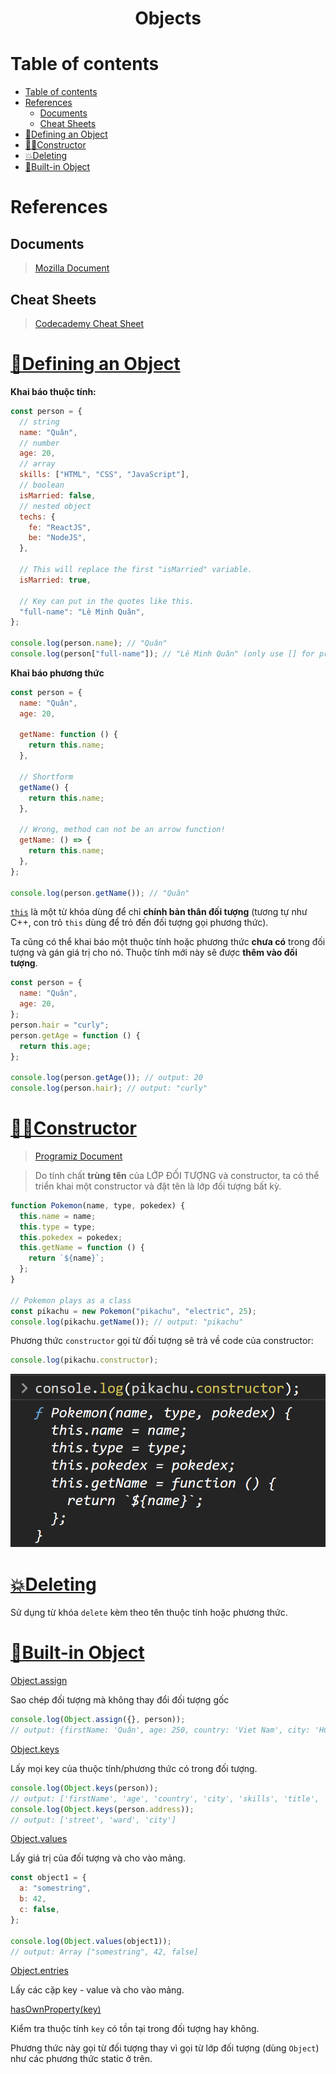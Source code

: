 <link rel='stylesheet' href='../../main.css'>

<div class="title">
    <center><h1 class="bigtitle">Objects</h1></center>
</div>

# Table of contents

- [Table of contents](#table-of-contents)
- [References](#references)
  - [Documents](#documents)
  - [Cheat Sheets](#cheat-sheets)
- [🚕Defining an Object](#defining-an-object)
- [👷‍♂️Constructor](#️constructor)
- [💥Deleting](#deleting)
- [💖Built-in Object](#built-in-object)

# References

## Documents

> [Mozilla Document](https://developer.mozilla.org/en-US/docs/Web/JavaScript/Guide/Working_with_Objects)

## Cheat Sheets

> [Codecademy Cheat Sheet](https://www.codecademy.com/learn/introduction-to-javascript/modules/learn-javascript-objects/cheatsheet)

# [🚕Defining an Object](https://developer.mozilla.org/en-US/docs/Web/JavaScript/Guide/Working_with_Objects#creating_new_objects)

**Khai báo thuộc tính:**

```js
const person = {
  // string
  name: "Quân",
  // number
  age: 20,
  // array
  skills: ["HTML", "CSS", "JavaScript"],
  // boolean
  isMarried: false,
  // nested object
  techs: {
    fe: "ReactJS",
    be: "NodeJS",
  },

  // This will replace the first "isMarried" variable.
  isMarried: true,

  // Key can put in the quotes like this.
  "full-name": "Lê Minh Quân",
};

console.log(person.name); // "Quân"
console.log(person["full-name"]); // "Lê Minh Quân" (only use [] for property).
```

**Khai báo phương thức**

```js
const person = {
  name: "Quân",
  age: 20,

  getName: function () {
    return this.name;
  },

  // Shortform
  getName() {
    return this.name;
  },

  // Wrong, method can not be an arrow function!
  getName: () => {
    return this.name;
  },
};

console.log(person.getName()); // "Quân"
```

[`this`](https://www.w3schools.com/js/js_this.asp) là một từ khóa dùng để chỉ **chính bản thân đối tượng** (tương tự như C++, con trỏ `this` dùng để trỏ đến đối tượng gọi phương thức).

Ta cũng có thể khai báo một thuộc tính hoặc phương thức **chưa có** trong đối tượng và gán giá trị cho nó. Thuộc tính mới này sẽ được **thêm vào đối tượng**.

```js
const person = {
  name: "Quân",
  age: 20,
};
person.hair = "curly";
person.getAge = function () {
  return this.age;
};

console.log(person.getAge()); // output: 20
console.log(person.hair); // output: "curly"
```

# [👷‍♂️Constructor](https://developer.mozilla.org/en-US/docs/Web/JavaScript/Guide/Working_with_Objects#using_a_constructor_function)

> [Programiz Document](https://www.programiz.com/javascript/constructor-function)

> Do tính chất **trùng tên** của LỚP ĐỐI TƯỢNG và constructor, ta có thể triển khai một constructor và đặt tên là lớp đối tượng bất kỳ.

```js
function Pokemon(name, type, pokedex) {
  this.name = name;
  this.type = type;
  this.pokedex = pokedex;
  this.getName = function () {
    return `${name}`;
  };
}

// Pokemon plays as a class
const pikachu = new Pokemon("pikachu", "electric", 25);
console.log(pikachu.getName()); // output: "pikachu"
```

Phương thức `constructor` gọi từ đối tượng sẽ trả về code của constructor:

```js
console.log(pikachu.constructor);
```

<img src ="object1.png">

# [💥Deleting](https://developer.mozilla.org/en-US/docs/Web/JavaScript/Guide/Working_with_Objects#deleting_properties)

Sử dụng từ khóa `delete` kèm theo tên thuộc tính hoặc phương thức.

# [💖Built-in Object](https://dev.to/vincenius/javascript-object-functions-cheat-sheet-48nn)

[Object.assign](https://developer.mozilla.org/en-US/docs/Web/JavaScript/Reference/Global_Objects/Object/assign)

Sao chép đối tượng mà không thay đổi đối tượng gốc

```js
console.log(Object.assign({}, person));
// output: {firstName: 'Quân', age: 250, country: 'Viet Nam', city: 'HCM', skills: Array(3), …}
```

[Object.keys](https://developer.mozilla.org/en-US/docs/Web/JavaScript/Reference/Global_Objects/Object/keys)

Lấy mọi key của thuộc tính/phương thức có trong đối tượng.

```js
console.log(Object.keys(person));
// output: ['firstName', 'age', 'country', 'city', 'skills', 'title', 'address', 'getPersonInfo']
console.log(Object.keys(person.address));
// output: ['street', 'ward', 'city']
```

[Object.values](https://developer.mozilla.org/en-US/docs/Web/JavaScript/Reference/Global_Objects/Object/values)

Lấy giá trị của đối tượng và cho vào mảng.

```js
const object1 = {
  a: "somestring",
  b: 42,
  c: false,
};

console.log(Object.values(object1));
// output: Array ["somestring", 42, false]
```

[Object.entries](https://developer.mozilla.org/en-US/docs/Web/JavaScript/Reference/Global_Objects/Object/entries)

Lấy các cặp key - value và cho vào mảng.

[hasOwnProperty(key)](https://developer.mozilla.org/en-US/docs/Web/JavaScript/Reference/Global_Objects/Object/hasOwnProperty)

Kiểm tra thuộc tính `key` có tồn tại trong đối tượng hay không.

Phương thức này gọi từ đối tượng thay vì gọi từ lớp đối tượng (dùng `Object`) như các phương thức static ở trên.
